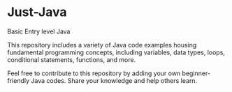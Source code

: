 # Just-Java
Basic Entry level Java

This repository includes a variety of Java code examples housing fundamental programming concepts,
including variables, data types, loops, conditional statements, functions, and more.

Feel free to contribute to this repository by adding your own beginner-friendly Java codes. Share your knowledge and help others learn.
